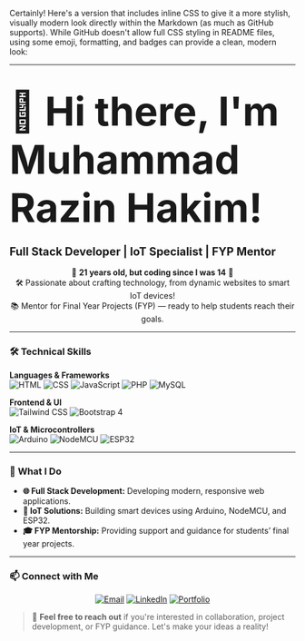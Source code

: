 Certainly! Here's a version that includes inline CSS to give it a more stylish, visually modern look directly within the Markdown (as much as GitHub supports). While GitHub doesn't allow full CSS styling in README files, using some emoji, formatting, and badges can provide a clean, modern look:

---

# <span style="font-size:2.5em; font-weight:bold;">👋 Hi there, I'm Muhammad Razin Hakim!</span>

### <span style="font-size:1.2em;">**Full Stack Developer | IoT Specialist | FYP Mentor**</span>

<div align="center">

🎉 **21 years old, but coding since I was 14** 🎉  
🛠️ Passionate about crafting technology, from dynamic websites to smart IoT devices!  
📚 Mentor for Final Year Projects (FYP) — ready to help students reach their goals.

</div>

---

### 🛠️ **Technical Skills**

**Languages & Frameworks**  
<span style="display:inline-block;">
![HTML](https://img.shields.io/badge/HTML-E34F26?style=flat-square&logo=html5&logoColor=white)
![CSS](https://img.shields.io/badge/CSS-1572B6?style=flat-square&logo=css3&logoColor=white)
![JavaScript](https://img.shields.io/badge/JavaScript-F7DF1E?style=flat-square&logo=javascript&logoColor=black)
![PHP](https://img.shields.io/badge/PHP-777BB4?style=flat-square&logo=php&logoColor=white)
![MySQL](https://img.shields.io/badge/MySQL-4479A1?style=flat-square&logo=mysql&logoColor=white)
</span>

**Frontend & UI**  
<span style="display:inline-block;">
![Tailwind CSS](https://img.shields.io/badge/Tailwind_CSS-06B6D4?style=flat-square&logo=tailwind-css&logoColor=white)
![Bootstrap 4](https://img.shields.io/badge/Bootstrap-7952B3?style=flat-square&logo=bootstrap&logoColor=white)
</span>

**IoT & Microcontrollers**  
<span style="display:inline-block;">
![Arduino](https://img.shields.io/badge/Arduino-00979D?style=flat-square&logo=arduino&logoColor=white)
![NodeMCU](https://img.shields.io/badge/NodeMCU-003B6F?style=flat-square&logo=nodemcu&logoColor=white)
![ESP32](https://img.shields.io/badge/ESP32-000000?style=flat-square&logo=espressif&logoColor=white)
</span>

---

### 🎯 **What I Do**

- **🌐 Full Stack Development:** Developing modern, responsive web applications.
- **📡 IoT Solutions:** Building smart devices using Arduino, NodeMCU, and ESP32.
- **🎓 FYP Mentorship:** Providing support and guidance for students’ final year projects.

---

### 📫 **Connect with Me**

<div align="center">

[![Email](https://img.shields.io/badge/Email-D14836?style=for-the-badge&logo=gmail&logoColor=white)](mailto:walkers2@gmail.com)
[![LinkedIn](https://img.shields.io/badge/LinkedIn-0077B5?style=for-the-badge&logo=linkedin&logoColor=white)](https://www.linkedin.com/in/rawzeens)
[![Portfolio](https://img.shields.io/badge/Portfolio-000000?style=for-the-badge&logo=portfolio&logoColor=white)](https://rawzeens-projects.rf.gd)

</div>

> 💬 **Feel free to reach out** if you're interested in collaboration, project development, or FYP guidance. Let's make your ideas a reality!
